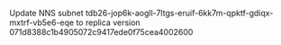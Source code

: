 Update NNS subnet tdb26-jop6k-aogll-7ltgs-eruif-6kk7m-qpktf-gdiqx-mxtrf-vb5e6-eqe to replica version 071d8388c1b4905072c9417ede0f75cea4002600
